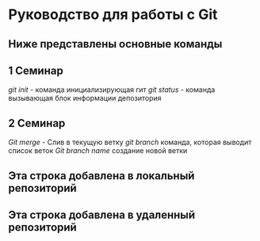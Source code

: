 # Руководство для работы с Git

## Ниже представлены основные команды

## 1 Семинар
*git init* - команда инициализирующая гит
*git status* - команда вызывающая блок информации депозитория

## 2 Семинар
*Git merge* - Слив в текущую ветку
*git branch* команда, которая выводит список веток
*Git branch name* создание новой ветки

## Эта строка добавлена в локальный репозиторий

## Эта строка добавлена в удаленный репозиторий
